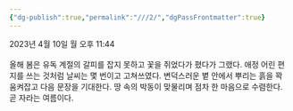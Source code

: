 ```yaml
---
{"dg-publish":true,"permalink":"///2/","dgPassFrontmatter":true}
---
```



2023년 4월 10일 월 오후 11:44<br/>
<br/>
올해 봄은 유독 계절의 갈피를 잡지 못하고 꽃을 쥐었다가 폈다가 그랬다. 애정 어린 편지를 쓰는 것처럼 날씨는 몇 번이고 고쳐쓰였다. 변덕스러운 볕 안에서 뿌리는 흙을 꽉 움켜잡고 다음 문장을 기대한다. 땅 속의 박동이 맞물리며 점차 한 마음으로 수렴한다. 곧 자라는 여름이다.<br/>